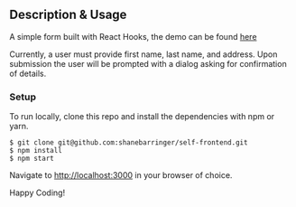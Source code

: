 ## Description & Usage

A  simple form built with React Hooks, the demo can be found [here](https://shanebarringer.github.io/self-frontend/)

Currently, a user must provide first name, last name, and address. Upon submission the user will be prompted with a dialog asking for confirmation of details. 



### Setup

To run locally, clone this repo and install the dependencies with npm or yarn. 

```shell
$ git clone git@github.com:shanebarringer/self-frontend.git
$ npm install
$ npm start
```


Navigate to [http://localhost:3000](http://localhost:3000) in your browser of choice. 

Happy Coding!

